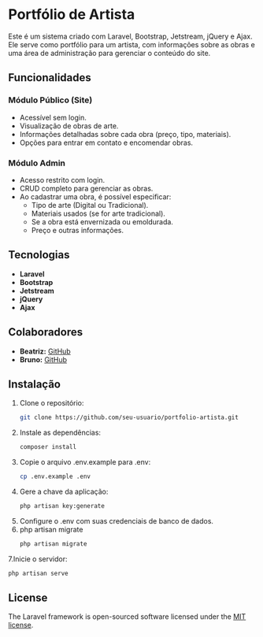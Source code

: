 # Portfólio de Artista

Este é um sistema criado com Laravel, Bootstrap, Jetstream, jQuery e Ajax. Ele serve como portfólio para um artista, com informações sobre as obras e uma área de administração para gerenciar o conteúdo do site.

## Funcionalidades

### Módulo Público (Site)

- Acessível sem login.
- Visualização de obras de arte.
- Informações detalhadas sobre cada obra (preço, tipo, materiais).
- Opções para entrar em contato e encomendar obras.

### Módulo Admin

- Acesso restrito com login.
- CRUD completo para gerenciar as obras.
- Ao cadastrar uma obra, é possível especificar:
  - Tipo de arte (Digital ou Tradicional).
  - Materiais usados (se for arte tradicional).
  - Se a obra está envernizada ou emoldurada.
  - Preço e outras informações.

## Tecnologias

- **Laravel**
- **Bootstrap**
- **Jetstream**
- **jQuery**
- **Ajax**

## Colaboradores

- **Beatriz:** [GitHub](https://github.com/beatriz-n)
- **Bruno:** [GitHub](https://github.com/brunohsaz)

## Instalação

1. Clone o repositório:
   ```bash
   git clone https://github.com/seu-usuario/portfolio-artista.git
   ```
2. Instale as dependências:
   ```bash
   composer install
   ```
3. Copie o arquivo .env.example para .env:
   ```bash
   cp .env.example .env
   ```
4. Gere a chave da aplicação:
   ```bash
   php artisan key:generate
   ```
5. Configure o .env com suas credenciais de banco de dados.
6. php artisan migrate
   ```bash
   php artisan migrate
   ```
7.Inicie o servidor:
  ```bash
  php artisan serve
  ```

## License

The Laravel framework is open-sourced software licensed under the [MIT license](https://opensource.org/licenses/MIT).
   
